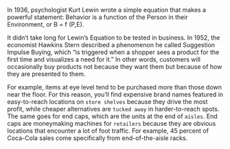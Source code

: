 In 1936, psychologist Kurt Lewin wrote a simple equation that
makes a powerful statement: Behavior is a function of the Person in
their Environment, or B = f (P,E).

It didn’t take long for Lewin’s Equation to be tested in business. In
1952, the economist Hawkins Stern described a phenomenon he called
Suggestion Impulse Buying, which “is triggered when a shopper sees a
product for the first time and visualizes a need for it.” In other words,
customers will occasionally buy products not because they want them
but because of how they are presented to them.

For example, items at eye level tend to be purchased more than
those down near the floor. For this reason, you’ll find expensive brand
names featured in easy-to-reach locations on `store shelves` because
they drive the most profit, while cheaper alternatives are `tucked away`
in harder-to-reach spots. The same goes for end caps, which are the
units at the end of `aisles`. End caps are moneymaking machines for
`retailers` because they are obvious locations that encounter a lot of foot
traffic. For example, 45 percent of Coca-Cola sales come specifically
from end-of-the-aisle racks.